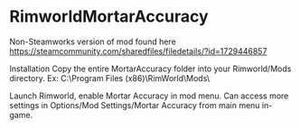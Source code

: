 # RimworldMortarAccuracy

Non-Steamworks version of mod found here https://steamcommunity.com/sharedfiles/filedetails/?id=1729446857

Installation
Copy the entire MortarAccuracy folder into your Rimworld/Mods directory. Ex:
C:\Program Files (x86)\RimWorld\Mods\

Launch Rimworld, enable Mortar Accuracy in mod menu. Can access more settings in Options/Mod Settings/Mortar Accuracy from main menu in-game.
